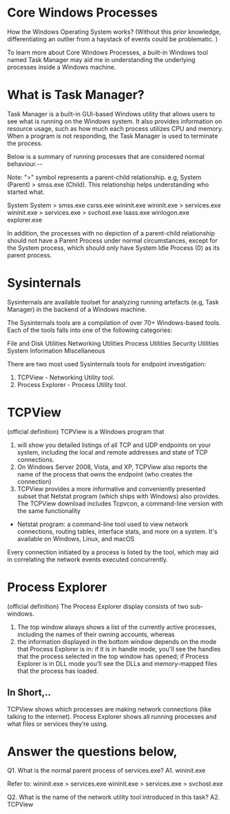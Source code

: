 # Core Windows Processes
How the Windows Operating System works? (Without this prior knowledge, differentiating an outlier from a haystack of events could be problematic. )

To learn more about Core Windows Processes, a built-in Windows tool named Task Manager may aid me in understanding the underlying processes inside a Windows machine. 

# What is Task Manager? 
Task Manager is a built-in GUI-based Windows utility that allows users to see what is running on the Windows system. It also provides information on resource usage, such as how much each process utilizes CPU and memory. When a program is not responding, the Task Manager is used to terminate the process. 


Below is a summary of running processes that are considered normal behaviour.-- 

Note: ">" symbol represents a parent-child relationship. e.g, System (Parent) > smss.exe (Child). This relationship helps  understanding who started what.

System
System > smss.exe
csrss.exe
wininit.exe
wininit.exe > services.exe
wininit.exe > services.exe > svchost.exe
lsass.exe
winlogon.exe
explorer.exe


In addition, the processes with no depiction of a parent-child relationship should not have a Parent Process under normal circumstances, except for the System process, which should only have System Idle Process (0) as its parent process. 


# Sysinternals
Sysinternals are available toolset for analyzing running artefacts (e.g, Task Manager) in the backend of a Windows machine.

The Sysinternals tools are a compilation of over 70+ Windows-based tools. Each of the tools falls into one of the following categories:

File and Disk Utilities
Networking Utilities
Process Utilities
Security Utilities
System Information
Miscellaneous 

There are two most used Sysinternals tools for endpoint investigation: 
1. TCPView - Networking Utility tool.
2. Process Explorer - Process Utility tool. 

# TCPView 
(official definition) TCPView is a Windows program that 
1. will show you detailed listings of all TCP and UDP endpoints on your system, including the local and remote addresses and state of TCP connections. 
2. On Windows Server 2008, Vista, and XP, TCPView also reports the name of the process that owns the endpoint (who creates the connection) 
3. TCPView provides a more informative and conveniently presented subset that Netstat program (which ships with Windows) also provides. 
The TCPView download includes Tcpvcon, a command-line version with the same functionality  

* Netstat program: a command-line tool used to view network connections, routing tables, interface stats, and more on a system. It's available on Windows, Linux, and macOS  

Every connection initiated by a process is listed by the tool, which may aid in correlating the network events executed concurrently.

# Process Explorer
(official definition) The Process Explorer display consists of two sub-windows. 
1. The top window always shows a list of the currently active processes, including the names of their owning accounts, whereas 
2. the information displayed in the bottom window depends on the mode that Process Explorer is in: if it is in handle mode, you'll see the handles that the process selected in the top window has opened; if Process Explorer is in DLL mode you'll see the DLLs and memory-mapped files that the process has loaded. 



## In Short,.. 
TCPView shows which processes are making network connections (like talking to the internet). 
Process Explorer shows all running processes and what files or services they’re using.


# Answer the questions below, 
Q1. What is the normal parent process of services.exe?
A1. wininit.exe 
 
Refer to: wininit.exe > services.exe
wininit.exe > services.exe > svchost.exe 

Q2. What is the name of the network utility tool introduced in this task? 
A2. TCPView